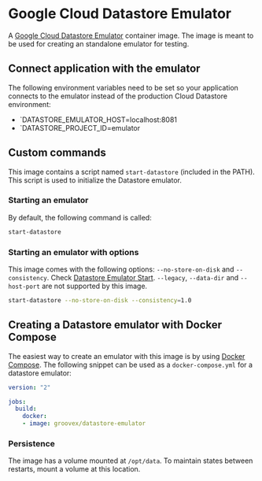 # Google Cloud Datastore Emulator

A [Google Cloud Datastore Emulator](https://cloud.google.com/datastore/docs/tools/datastore-emulator/) container image. The image is meant to be used for creating an standalone emulator for testing.

## Connect application with the emulator

The following environment variables need to be set so your application connects to the emulator instead of the production Cloud Datastore environment:

- `DATASTORE_EMULATOR_HOST=localhost:8081
- `DATASTORE_PROJECT_ID=emulator

## Custom commands

This image contains a script named `start-datastore` (included in the PATH). This script is used to initialize the Datastore emulator.

### Starting an emulator

By default, the following command is called:

```sh
start-datastore
```
### Starting an emulator with options

This image comes with the following options: `--no-store-on-disk` and `--consistency`. Check [Datastore Emulator Start](https://cloud.google.com/sdk/gcloud/reference/beta/emulators/datastore/start). `--legacy`, `--data-dir` and `--host-port` are not supported by this image.

```sh
start-datastore --no-store-on-disk --consistency=1.0
```

## Creating a Datastore emulator with Docker Compose

The easiest way to create an emulator with this image is by using [Docker Compose](https://docs.docker.com/compose). The following snippet can be used as a `docker-compose.yml` for a datastore emulator:

```YAML
version: "2"

jobs:
  build:
    docker:
    - image: groovex/datastore-emulator
```
### Persistence

The image has a volume mounted at `/opt/data`. To maintain states between restarts, mount a volume at this location.
